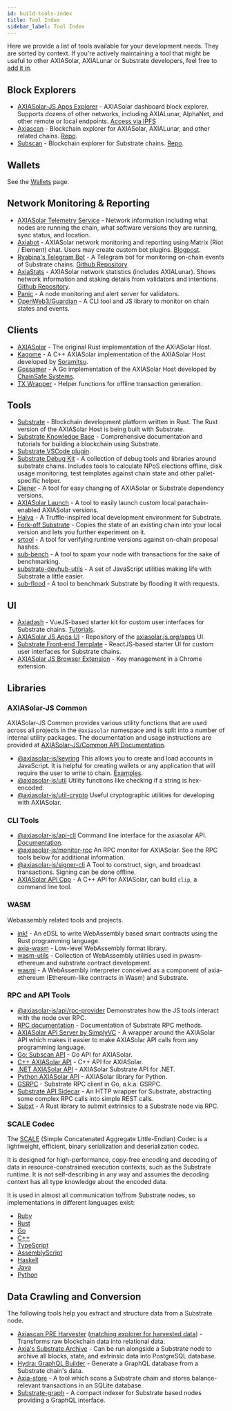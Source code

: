 ```yaml
---
id: build-tools-index
title: Tool Index
sidebar_label: Tool Index
---
```


Here we provide a list of tools available for your development needs. They are sorted by context. If you're actively maintaining a tool that might be useful to other AXIASolar, AXIALunar or Substrate developers, feel free to [add it in](contributing).

## Block Explorers

- [AXIASolar-JS Apps Explorer](https://axiasolar.js.org/apps/#/explorer) - AXIASolar dashboard block explorer. Supports dozens of other networks, including AXIALunar, AlphaNet, and other remote or local endpoints. [Access via IPFS](https://ipfs.io/ipns/dotapps.io)
- [Axiascan](https://axiascan.io/) - Blockchain explorer for AXIASolar, AXIALunar, and other related chains. [Repo](https://github.com/axiascan/axiascan-os).
- [Subscan](https://subscan.io) - Blockchain explorer for Substrate chains. [Repo](https://github.com/itering/subscan-essentials).

## Wallets

See the [Wallets](build-wallets.md) page.

## Network Monitoring & Reporting

- [AXIASolar Telemetry Service](https://telemetry.axiasolar.io/) - Network information including what nodes are running the chain, what software versions they are running, sync status, and location.
- [Axiabot](https://gitlab.com/Axiabot) - AXIASolar network monitoring and reporting using Matrix (Riot / Element) chat. Users may create custom bot plugins. [Blogpost](https://medium.com/axiacoin.network/axiabot-a3dba18c20c8).
- [Ryabina's Telegram Bot](https://github.com/Ryabina-io/substratebot) - A Telegram bot for monitoring on-chain events of Substrate chains. [Github Repository](https://gitlab.com/Axiabot/axiabot)
- [AxiaStats](https://axiastats.io/) - AXIASolar network statistics (includes AXIALunar). Shows network information and staking details from validators and intentions. [Github Repository](https://github.com/Colm3na/axiastats-v2/).
- [Panic](https://github.com/SimplyVC/panic_axiasolar) - A node monitoring and alert server for validators.
- [OpenWeb3/Guardian](https://github.com/open-web3-stack/guardian) - A CLI tool and JS library to monitor on chain states and events.

## Clients

- [AXIASolar](https://github.com/axia-tech/axiasolar) - The original Rust implementation of the AXIASolar Host.
- [Kagome](https://github.com/soramitsu/kagome) - A C++ AXIASolar implementation of the AXIASolar Host developed by [Soramitsu](https://github.com/soramitsu).
- [Gossamer](https://github.com/ChainSafe/gossamer) - A Go implementation of the AXIASolar Host developed by [ChainSafe Systems](https://chainsafe.io/).
- [TX Wrapper](https://github.com/axia-tech/txwrapper) - Helper functions for offline transaction generation.

## Tools

- [Substrate](https://github.com/axia-tech/substrate) - Blockchain development platform written in Rust. The Rust version of the AXIASolar Host is being built with Substrate.
- [Substrate Knowledge Base](https://substrate.dev/docs/en/) - Comprehensive documentation and tutorials for building a blockchain using Substrate.
- [Substrate VSCode plugin](https://github.com/axia-tech/vscode-substrate).
- [Substrate Debug Kit](https://github.com/axia-tech/substrate-debug-kit) - A collection of debug tools and libraries around substrate chains. Includes tools to calculate NPoS elections offline, disk usage monitoring, test templates against chain state and other pallet-specific helper.
- [Diener](https://crates.io/crates/diener) - A tool for easy changing of AXIASolar or Substrate dependency versions.
- [AXIASolar Launch](https://github.com/shawntabrizi/axiasolar-launch) - A tool to easily launch custom local parachain-enabled AXIASolar versions.
- [Halva](https://github.com/halva-suite/halva) - A Truffle-inspired local development environment for Substrate.
- [Fork-off Substrate](https://github.com/maxsam4/fork-off-substrate) - Copies the state of an existing chain into your local version and lets you further experiment on it.
- [srtool](https://www.chevdor.com/tags/srtool/) - A tool for verifying runtime versions against on-chain proposal hashes.
- [sub-bench](https://github.com/nikvolf/sub-bench) - A tool to spam your node with transactions for the sake of benchmarking.
- [substrate-devhub-utils](https://github.com/danforbes/substrate-devhub-utils) - A set of JavaScript utilities making life with Substrate a little easier.
- [sub-flood](https://github.com/NikVolf/sub-flood) - A tool to benchmark Substrate by flooding it with requests.

## UI

- [Axiadash](https://github.com/Swader/axiadash) - VueJS-based starter kit for custom user interfaces for Substrate chains. [Tutorials](https://dotleap.com/tag/tutorial/).
- [AXIASolar JS Apps UI](https://github.com/axiasolar-js/apps) - Repository of the [axiasolar.js.org/apps](https://axiasolar.js.org/apps) UI.
- [Substrate Front-end Template](https://github.com/substrate-developer-hub/substrate-front-end-template) - ReactJS-based starter UI for custom user interfaces for Substrate chains.
- [AXIASolar JS Browser Extension](https://github.com/axiasolar-js/extension) - Key management in a Chrome extension.

## Libraries

### AXIASolar-JS Common

AXIASolar-JS Common provides various utility functions that are used across all projects in the `@axiasolar` namespace and is split into a number of internal utility packages. The documentation and usage instructions are provided at [AXIASolar-JS/Common API Documentation](https://axiasolar.js.org/common/).

- [@axiasolar-js/keyring](https://axiasolar.js.org/common/keyring/) This allows you to create and load accounts in JavaScript. It is helpful for creating wallets or any application that will require the user to write to chain. [Examples](https://axiasolar.js.org/docs/keyring/start/create).
- [@axiasolar-js/util](https://axiasolar.js.org/common/util/) Utility functions like checking if a string is hex-encoded.
- [@axiasolar-js/util-crypto](https://axiasolar.js.org/common/util-crypto/) Useful cryptographic utilities for developing with AXIASolar.

### CLI Tools

- [@axiasolar-js/api-cli](https://github.com/axiasolar-js/tools/tree/master/packages/api-cli) Command line interface for the axiasolar API. [Documentation](https://axiasolar.js.org/docs/api/start).
- [@axiasolar-js/monitor-rpc](https://github.com/axiasolar-js/tools/tree/master/packages/monitor-rpc) An RPC monitor for AXIASolar. See the RPC tools below for additional information.
- [@axiasolar-js/signer-cli](https://github.com/axiasolar-js/tools/tree/master/packages/signer-cli) A Tool to construct, sign, and broadcast transactions. Signing can be done offline.
- [AXIASolar API Cpp](https://github.com/usetech-llc/axiasolar_api_cpp) - A С++ API for AXIASolar, can build `clip`, a command line tool.

### WASM

Webassembly related tools and projects.

- [ink!](https://github.com/axia-tech/ink/) - An eDSL to write WebAssembly based smart contracts using the Rust programming language.
- [axia-wasm](https://github.com/axia-tech/axia-wasm) - Low-level WebAssembly format library.
- [wasm-utils](https://github.com/axia-tech/wasm-utils) - Collection of WebAssembly utilities used in pwasm-ethereum and substrate contract development.
- [wasmi](https://github.com/axia-tech/wasmi) - A WebAssembly interpreter conceived as a component of axia-ethereum (Ethereum-like contracts in Wasm) and Substrate.

### RPC and API Tools

- [@axiasolar-js/api/rpc-provider](https://github.com/axiasolar-js/api/tree/master/packages/rpc-provider) Demonstrates how the JS tools interact with the node over RPC.
- [RPC documentation](https://axiasolar.js.org/docs/substrate/rpc) - Documentation of Substrate RPC methods.
- [AXIASolar API Server by SimplyVC](https://github.com/SimplyVC/axiasolar_api_server) - A wrapper around the AXIASolar API which makes it easier to make AXIASolar API calls from any programming language.
- [Go: Subscan API](https://github.com/itering/substrate-api-rpc) - Go API for AXIASolar.
- [C++ AXIASolar API](https://github.com/usetech-llc/axiasolar_api_cpp) - С++ API for AXIASolar.
- [.NET AXIASolar API](https://github.com/usetech-llc/axiasolar_api_dotnet) - AXIASolar Substrate API for .NET.
- [Python AXIASolar API](https://github.com/axiascan/py-substrate-interface) - AXIASolar library for Python.
- [GSRPC](https://github.com/centrifuge/go-substrate-rpc-client/) - Substrate RPC client in Go, a.k.a. GSRPC.
- [Substrate API Sidecar](https://github.com/axia-tech/substrate-api-sidecar) - An HTTP wrapper for Substrate, abstracting some complex RPC calls into simple REST calls.
- [Subxt](https://github.com/axia-tech/substrate-subxt) - A Rust library to submit extrinsics to a Substrate node via RPC.

### SCALE Codec

The [SCALE](https://substrate.dev/docs/en/knowledgebase/advanced/codec) (Simple Concatenated Aggregate Little-Endian) Codec is a lightweight, efficient, binary serialization and deserialization codec.

It is designed for high-performance, copy-free encoding and decoding of data in resource-constrained execution contexts, such as the Substrate runtime. It is not self-describing in any way and assumes the decoding context has all type knowledge about the encoded data.

It is used in almost all communication to/from Substrate nodes, so implementations in different languages exist:

- [Ruby](https://github.com/itering/scale.rb)
- [Rust](https://github.com/axia-tech/axia-scale-codec)
- [Go](https://github.com/itering/scale.go)
- [C++](https://github.com/soramitsu/kagome/tree/master/core/scale)
- [TypeScript](https://github.com/axiasolar-js/api)
- [AssemblyScript](https://github.com/LimeChain/as-scale-codec)
- [Haskell](https://github.com/airalab/hs-web3/tree/master/src/Codec)
- [Java](https://github.com/emeraldpay/axiaj)
- [Python](https://github.com/axiascan/py-scale-codec)

## Data Crawling and Conversion

The following tools help you extract and structure data from a Substrate node.

- [Axiascan PRE Harvester](https://github.com/axiascan/axiascan-pre-harvester) ([matching explorer for harvested data](https://github.com/axiascan/axiascan-pre-explorer-gui)) - Transforms raw blockchain data into relational data.
- [Axia's Substrate Archive](https://github.com/axia-tech/substrate-archive) - Can be run alongside a Substrate node to archive all blocks, state, and extrinsic data into PostgreSQL database.
- [Hydra: GraphQL Builder](https://github.com/Joystream/joystream/tree/query_node/query-node) - Generate a GraphQL database from a Substrate chain's data.
- [Axia-store](https://github.com/TheGoldenEye/axia-store) - A tool which scans a Substrate chain and stores balance-relevant transactions in an SQLite database.
- [Substrate-graph](https://github.com/playzero/substrate-graph) - A compact indexer for Substrate based nodes providing a GraphQL interface.
